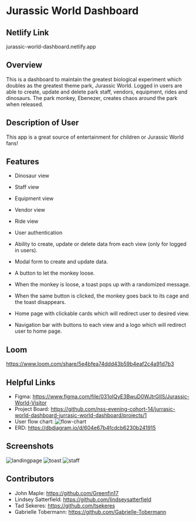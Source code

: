 # Jurassic World Dashboard
## Netlify Link
jurassic-world-dashboard.netlify.app
## Overview 
This is a dashboard to maintain the greatest biological experiment which doubles as the greatest theme park, Jurassic World. Logged in users are able to create, update and delete park staff, vendors, equipment, rides and dinosaurs. The park monkey, Ebenezer, creates chaos around the park when released. 
## Description of User 
This app is a great source of entertainment for children or Jurassic World fans!
## Features 
- Dinosaur view
- Staff view
- Equipment view 
- Vendor view 
- Ride view 

- User authentication 
- Ability to create, update or delete data from each view (only for logged in users).
- Modal form to create and update data.
- A button to let the monkey loose. 
- When the monkey is loose, a toast pops up with a randomized message. 
- When the same button is clicked, the monkey goes back to its cage and the toast disappears. 
- Home page with clickable cards which will redirect user to desired view. 
- Navigation bar with buttons to each view and a logo which will redirect user to home page.

## Loom 
https://www.loom.com/share/5e4bfea74ddd43b59b4eaf2c4a91d7b3

## Helpful Links
- Figma: https://www.figma.com/file/031olQyE3BwuD0WJtrGIIS/Jurassic-World-Visitor
- Project Board: https://github.com/nss-evening-cohort-14/jurrasic-world-dashboard-jurrasic-world-dashboard/projects/1
- User flow chart: ![flow-chart](https://user-images.githubusercontent.com/76187279/112084938-a2856980-8b57-11eb-9b64-b77e00d96c76.png)
- ERD: https://dbdiagram.io/d/604e67b4fcdcb6230b241915
## Screenshots
![landingpage](https://user-images.githubusercontent.com/23327097/112085211-1a539400-8b58-11eb-84cd-20bbfd41e8b1.png)
![toast](https://user-images.githubusercontent.com/23327097/112085225-1f184800-8b58-11eb-9531-308af9b500da.png)
![staff](https://user-images.githubusercontent.com/23327097/112085247-29d2dd00-8b58-11eb-8d3b-de550e5e9e4c.png)

## Contributors 
- John Maple: https://github.com/Greenfin17
- Lindsey Satterfield: https://github.com/lindseysatterfield
- Tad Sekeres: https://github.com/tsekeres
- Gabrielle Tobermann: https://github.com/Gabrielle-Tobermann
